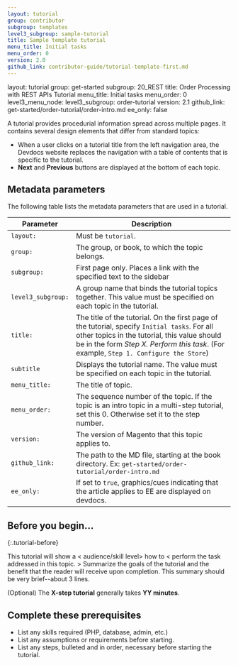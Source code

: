 ```yaml
---
layout: tutorial
group: contributor
subgroup: templates
level3_subgroup: sample-tutorial
title: Sample template tutorial
menu_title: Initial tasks
menu_order: 0
version: 2.0
github_link: contributor-guide/tutorial-template-first.md
---
```


layout: tutorial
group: get-started
subgroup: 20_REST
title: Order Processing with REST APIs Tutorial
menu_title: Initial tasks
menu_order: 0
level3_menu_node:
level3_subgroup: order-tutorial
version: 2.1
github_link: get-started/order-tutorial/order-intro.md
ee_only: false


A tutorial provides procedurial information spread across multiple pages. It contains several design elements that differ from standard topics:

* When a user clicks on a tutorial title from the left navigation area, the Devdocs website replaces the navigation with a table of contents that is specific to the tutorial.
* **Next** and **Previous** buttons are displayed at the bottom of each topic.

## Metadata parameters

The following table lists the metadata parameters that are used in a tutorial.

Parameter | Description
--- | ---
`layout:` | Must be `tutorial`.
`group:` | The group, or book, to which the topic belongs.
`subgroup:`| First page only. Places a link with the specified text to the sidebar
`level3_subgroup:` | A group name that binds the tutorial topics together. This value must be specified on each topic in the tutorial.
`title:` | The title of the tutorial. On the first page of the tutorial, specify `Initial tasks`. For all other topics in the tutorial, this value should be in the form _Step X. Perform this task_. (For example, `Step 1. Configure the Store`)
`subtitle` | Displays the tutorial name. The value must be specified on each topic in the tutorial.
`menu_title:` | The title of topic.
`menu_order:` | The sequence number of the topic. If the topic is an intro topic in a multi-step tutorial, set this 0. Otherwise set it to the step number.
`version:` | The version of Magento that this topic applies to.
`github_link:` | The path to the MD file, starting at the book directory. Ex: `get-started/order-tutorial/order-intro.md`
`ee_only:` | If set to `true`, graphics/cues indicating that the article applies to EE are displayed on devdocs.

## Before you begin...
{:.tutorial-before}

This tutorial will show a < audience/skill level> how to < perform the task addressed in this topic. > Summarize the goals of the tutorial and the benefit that the reader will receive upon completion. This summary should be very brief--about 3 lines.

(Optional) The **X-step tutorial** generally takes **YY minutes**.

## Complete these prerequisites

* List any skills required (PHP, database, admin, etc.)
* List any assumptions or requirements before starting.
* List any steps, bulleted and in order, necessary before starting the tutorial.
